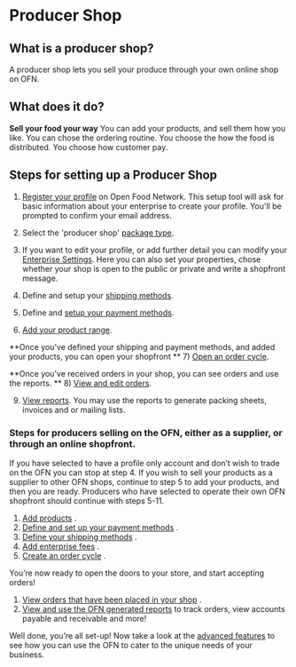 # Producer Shop


## What is a producer shop?
A producer shop lets you sell your produce through your own online shop on OFN.

## What does it do?
**Sell your food your way**
You can add your products, and sell them how you like. You can chose the ordering routine. You choose the how the food is distributed. You choose how customer pay.

## Steps for setting up a Producer Shop

1) [Register your profile](/create-an-account.md) on Open Food Network. This setup tool will ask for basic information about your enterprise to create your profile. You'll be prompted to confirm your email address.

2) Select the 'producer shop' [package type](/hub-profile-types.md).

3) If you want to edit your profile, or add further detail you can modify your [Enterprise Settings](/your-profile.md). Here you can also set your properties, chose whether your shop is open to the public or private and write a shopfront message.

4) Define and setup your [shipping methods](/shipping-methods.md).

5) Define and [setup your payment methods](/payment-methods.md).

6) [Add your product range](/products.md).

**Once you've defined your shipping and payment methods, and added your products, you can open your shopfront
**
7) [Open an order cycle](/order-cycles-adv.md).

**Once you've received orders in your shop, you can see orders and use the reports.
**
8) [View and edit orders](/view-orders.md).

9) [View reports](/reports.md). You may use the reports to generate packing sheets, invoices and or mailing lists.


### Steps for producers selling on the OFN, either as a supplier, or through an online shopfront.

If you have selected to have a profile only account and don’t wish to trade on the OFN you can stop at step 4. If you wish to sell your products as a supplier to other OFN shops, continue to step 5 to add your products, and then you are ready. Producers who have selected to operate their own OFN shopfront should continue with steps 5-11.

1. [Add products](/products.md)
   .
2. [Define and set up your payment methods](/payment-methods-2.md)
   .
3. [Define your shipping methods](/shipping-methods.md)
   .
4. [Add enterprise fees](/enterprise-fees.md)
   .
5. [Create an order cycle](/order-cycles.md)
   .

You’re now ready to open the doors to your store, and start accepting orders!

1. [View orders that have been placed in your shop](/create-or-connect-with-your-supplying-producers.md)
   .
2. [View and use the OFN generated reports](/reports.md)
    to track orders, view accounts payable and receivable and more!

Well done, you’re all set-up! Now take a look at the [advanced features](/advanced-features.md) to see how you can use the OFN to cater to the unique needs of your business.

